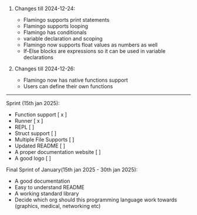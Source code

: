 1. Changes till 2024-12-24:
    * Flamingo supports print statements
    * Flamingo supports looping
    * Flamingo has conditionals
    * variable declaration and scoping
    * Flamingo now supports float values as numbers as well
    * If-Else blocks are expressions so it can be used in variable declarations

2. Changes till 2024-12-26:
    * Flamingo now has native functions support
    * Users can define their own functions

---
Sprint (15th jan 2025):
* Function support [ x ]
* Runner [ x ]
* REPL [  ]
* Struct support [  ]
* Multiple File Supports [  ]
* Updated README [  ]
* A proper documentation website [  ]
* A good logo [  ]

Final Sprint of January(15th jan 2025 - 30th jan 2025):
* A good documentation
* Easy to understand README
* A working standard library
* Decide which org should this programming language work towards (graphics, medical, networking etc)
